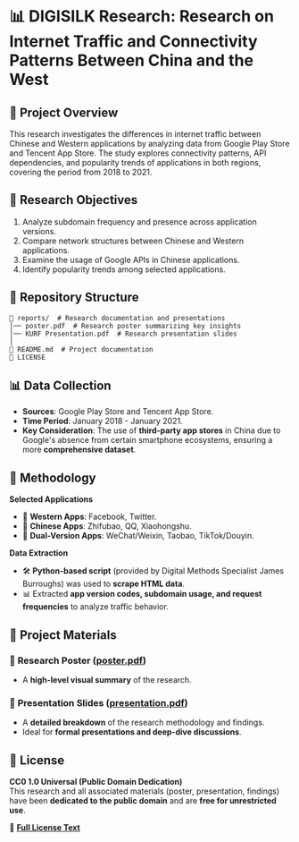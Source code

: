 # 📊 DIGISILK Research: Research on Internet Traffic and Connectivity Patterns Between China and the West

## 📌 Project Overview
This research investigates the differences in internet traffic between Chinese and Western applications by analyzing data from Google Play Store and Tencent App Store. The study explores connectivity patterns, API dependencies, and popularity trends of applications in both regions, covering the period from 2018 to 2021.

## 🎯 Research Objectives
1. Analyze subdomain frequency and presence across application versions.
2. Compare network structures between Chinese and Western applications.
3. Examine the usage of Google APIs in Chinese applications.
4. Identify popularity trends among selected applications.

## 📂 Repository Structure
```
📂 reports/  # Research documentation and presentations
│── poster.pdf  # Research poster summarizing key insights
│── KURF Presentation.pdf  # Research presentation slides
│
📄 README.md  # Project documentation
📄 LICENSE  
```

## 📊 Data Collection
- **Sources**: Google Play Store and Tencent App Store.
- **Time Period**: January 2018 - January 2021.
- **Key Consideration**: The use of **third-party app stores** in China due to Google's absence from certain smartphone ecosystems, ensuring a more **comprehensive dataset**.

## 🔬 Methodology
**Selected Applications**
- 📌 **Western Apps**: Facebook, Twitter.
- 📌 **Chinese Apps**: Zhifubao, QQ, Xiaohongshu.
- 📌 **Dual-Version Apps**: WeChat/Weixin, Taobao, TikTok/Douyin.

**Data Extraction**
- 🛠 **Python-based script** (provided by Digital Methods Specialist James Burroughs) was used to **scrape HTML data**.
- 📊 Extracted **app version codes, subdomain usage, and request frequencies** to analyze traffic behavior.

## 📑 Project Materials
### 📄 **Research Poster** ([poster.pdf](reports/poster.pdf))
- A **high-level visual summary** of the research.

### 📘 **Presentation Slides** ([presentation.pdf](reports/KURF_Presentation.pdf))
- A **detailed breakdown** of the research methodology and findings.
- Ideal for **formal presentations and deep-dive discussions**.

## 📜 License
**CC0 1.0 Universal (Public Domain Dedication)**  
This research and all associated materials (poster, presentation, findings) have been **dedicated to the public domain** and are **free for unrestricted use**.  

📄 **[Full License Text](LICENSE)** 


